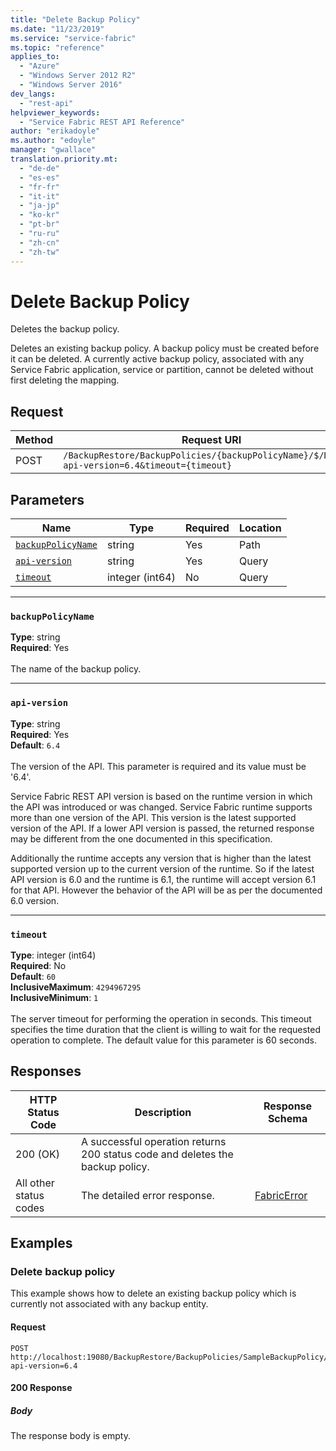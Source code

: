 ```yaml
---
title: "Delete Backup Policy"
ms.date: "11/23/2019"
ms.service: "service-fabric"
ms.topic: "reference"
applies_to: 
  - "Azure"
  - "Windows Server 2012 R2"
  - "Windows Server 2016"
dev_langs: 
  - "rest-api"
helpviewer_keywords: 
  - "Service Fabric REST API Reference"
author: "erikadoyle"
ms.author: "edoyle"
manager: "gwallace"
translation.priority.mt: 
  - "de-de"
  - "es-es"
  - "fr-fr"
  - "it-it"
  - "ja-jp"
  - "ko-kr"
  - "pt-br"
  - "ru-ru"
  - "zh-cn"
  - "zh-tw"
---
```

# Delete Backup Policy
Deletes the backup policy.

Deletes an existing backup policy. A backup policy must be created before it can be deleted. A currently active backup policy, associated with any Service Fabric application, service or partition, cannot be deleted without first deleting the mapping.


## Request
| Method | Request URI |
| ------ | ----------- |
| POST | `/BackupRestore/BackupPolicies/{backupPolicyName}/$/Delete?api-version=6.4&timeout={timeout}` |


## Parameters
| Name | Type | Required | Location |
| --- | --- | --- | --- |
| [`backupPolicyName`](#backuppolicyname) | string | Yes | Path |
| [`api-version`](#api-version) | string | Yes | Query |
| [`timeout`](#timeout) | integer (int64) | No | Query |

____
### `backupPolicyName`
__Type__: string <br/>
__Required__: Yes<br/>
<br/>
The name of the backup policy.

____
### `api-version`
__Type__: string <br/>
__Required__: Yes<br/>
__Default__: `6.4` <br/>
<br/>
The version of the API. This parameter is required and its value must be '6.4'.

Service Fabric REST API version is based on the runtime version in which the API was introduced or was changed. Service Fabric runtime supports more than one version of the API. This version is the latest supported version of the API. If a lower API version is passed, the returned response may be different from the one documented in this specification.

Additionally the runtime accepts any version that is higher than the latest supported version up to the current version of the runtime. So if the latest API version is 6.0 and the runtime is 6.1, the runtime will accept version 6.1 for that API. However the behavior of the API will be as per the documented 6.0 version.


____
### `timeout`
__Type__: integer (int64) <br/>
__Required__: No<br/>
__Default__: `60` <br/>
__InclusiveMaximum__: `4294967295` <br/>
__InclusiveMinimum__: `1` <br/>
<br/>
The server timeout for performing the operation in seconds. This timeout specifies the time duration that the client is willing to wait for the requested operation to complete. The default value for this parameter is 60 seconds.

## Responses

| HTTP Status Code | Description | Response Schema |
| --- | --- | --- |
| 200 (OK) | A successful operation returns 200 status code and deletes the backup policy.<br/> |  |
| All other status codes | The detailed error response.<br/> | [FabricError](sfclient-v70-model-fabricerror.md) |

## Examples

### Delete backup policy

This example shows how to delete an existing backup policy which is currently not associated with any backup entity.

#### Request
```
POST http://localhost:19080/BackupRestore/BackupPolicies/SampleBackupPolicy/$/Delete?api-version=6.4
```

#### 200 Response
##### Body
The response body is empty.